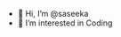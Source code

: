 - 👋 Hi, I’m @saseeka
- 👀 I’m interested in Coding

<!---
saseeka/saseeka is a ✨ special ✨ repository because its `README.md` (this file) appears on your GitHub profile.
You can click the Preview link to take a look at your changes.
--->
